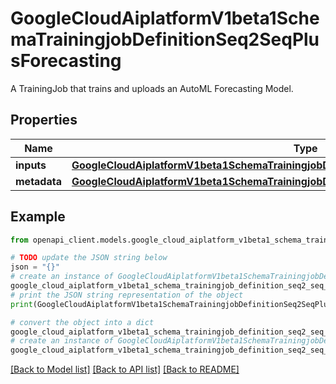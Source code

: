 # GoogleCloudAiplatformV1beta1SchemaTrainingjobDefinitionSeq2SeqPlusForecasting

A TrainingJob that trains and uploads an AutoML Forecasting Model.

## Properties

Name | Type | Description | Notes
------------ | ------------- | ------------- | -------------
**inputs** | [**GoogleCloudAiplatformV1beta1SchemaTrainingjobDefinitionSeq2SeqPlusForecastingInputs**](GoogleCloudAiplatformV1beta1SchemaTrainingjobDefinitionSeq2SeqPlusForecastingInputs.md) |  | [optional] 
**metadata** | [**GoogleCloudAiplatformV1beta1SchemaTrainingjobDefinitionSeq2SeqPlusForecastingMetadata**](GoogleCloudAiplatformV1beta1SchemaTrainingjobDefinitionSeq2SeqPlusForecastingMetadata.md) |  | [optional] 

## Example

```python
from openapi_client.models.google_cloud_aiplatform_v1beta1_schema_trainingjob_definition_seq2_seq_plus_forecasting import GoogleCloudAiplatformV1beta1SchemaTrainingjobDefinitionSeq2SeqPlusForecasting

# TODO update the JSON string below
json = "{}"
# create an instance of GoogleCloudAiplatformV1beta1SchemaTrainingjobDefinitionSeq2SeqPlusForecasting from a JSON string
google_cloud_aiplatform_v1beta1_schema_trainingjob_definition_seq2_seq_plus_forecasting_instance = GoogleCloudAiplatformV1beta1SchemaTrainingjobDefinitionSeq2SeqPlusForecasting.from_json(json)
# print the JSON string representation of the object
print(GoogleCloudAiplatformV1beta1SchemaTrainingjobDefinitionSeq2SeqPlusForecasting.to_json())

# convert the object into a dict
google_cloud_aiplatform_v1beta1_schema_trainingjob_definition_seq2_seq_plus_forecasting_dict = google_cloud_aiplatform_v1beta1_schema_trainingjob_definition_seq2_seq_plus_forecasting_instance.to_dict()
# create an instance of GoogleCloudAiplatformV1beta1SchemaTrainingjobDefinitionSeq2SeqPlusForecasting from a dict
google_cloud_aiplatform_v1beta1_schema_trainingjob_definition_seq2_seq_plus_forecasting_from_dict = GoogleCloudAiplatformV1beta1SchemaTrainingjobDefinitionSeq2SeqPlusForecasting.from_dict(google_cloud_aiplatform_v1beta1_schema_trainingjob_definition_seq2_seq_plus_forecasting_dict)
```
[[Back to Model list]](../README.md#documentation-for-models) [[Back to API list]](../README.md#documentation-for-api-endpoints) [[Back to README]](../README.md)


